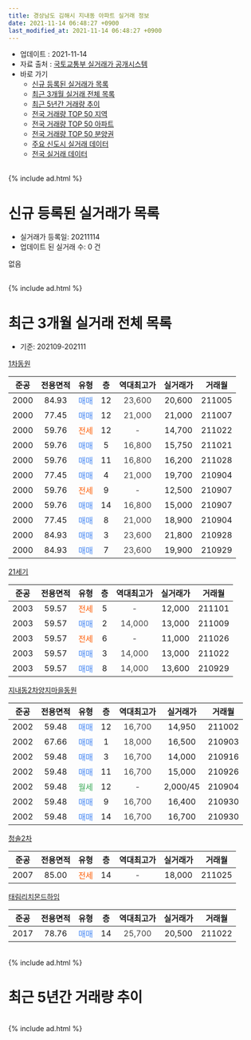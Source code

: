 ```yaml
---
title: 경상남도 김해시 지내동 아파트 실거래 정보
date: 2021-11-14 06:48:27 +0900
last_modified_at: 2021-11-14 06:48:27 +0900
---
```


* 업데이트 : 2021-11-14
* 자료 출처 : [국토교통부 실거래가 공개시스템](http://rt.molit.go.kr)
* 바로 가기
    * [신규 등록된 실거래가 목록](#신규-등록된-실거래가-목록)
    * [최근 3개월 실거래 전체 목록](#최근-3개월-실거래-전체-목록)
    * [최근 5년간 거래량 추이](#최근-5년간-거래량-추이)
    * [전국 거래량 TOP 50 지역](https://inasie.github.io/apt-trade-info/최근-3개월-전국에서-가장-거래가-많이-발생한-지역)
    * [전국 거래량 TOP 50 아파트](https://inasie.github.io/apt-trade-info/최근-3개월-전국에서-가장-거래가-많이-발생한-아파트)
    * [전국 거래량 TOP 50 분양권](https://inasie.github.io/apt-trade-info/최근-3개월-전국에서-가장-거래가-많이-발생한-분양권)
    * [주요 신도시 실거래 데이터](https://inasie.github.io/apt-trade-info/주요-신도시)
    * [전국 실거래 데이터](https://inasie.github.io/apt-trade-info/전국)
<br>
{% include ad.html %}
<br>

# 신규 등록된 실거래가 목록
* 실거래가 등록일: 20211114
* 업데이트 된 실거래 수: 0 건

없음

<br>
{% include ad.html %}
<br>

# 최근 3개월 실거래 전체 목록
* 기준: 202109-202111


[1차동원](https://search.naver.com/search.naver?query=%EA%B2%BD%EC%83%81%EB%82%A8%EB%8F%84+%EA%B9%80%ED%95%B4%EC%8B%9C+%EC%A7%80%EB%82%B4%EB%8F%99+1%EC%B0%A8%EB%8F%99%EC%9B%90)

|준공|전용면적|유형|층|역대최고가|실거래가|거래월|
|:---:|:---:|:---:|:---:|:---:|:---:|:---:|
|2000|84.93|<span style="color:#4285f3">매매</span>|12|<span style="color:#444444">23,600</span>|20,600|211005|
|2000|77.45|<span style="color:#4285f3">매매</span>|12|<span style="color:#444444">21,000</span>|21,000|211007|
|2000|59.76|<span style="color:#ff5a00">전세</span>|12|<span style="color:#444444">-</span>|14,700|211022|
|2000|59.76|<span style="color:#4285f3">매매</span>|5|<span style="color:#444444">16,800</span>|15,750|211021|
|2000|59.76|<span style="color:#4285f3">매매</span>|11|<span style="color:#444444">16,800</span>|16,200|211028|
|2000|77.45|<span style="color:#4285f3">매매</span>|4|<span style="color:#444444">21,000</span>|19,700|210904|
|2000|59.76|<span style="color:#ff5a00">전세</span>|9|<span style="color:#444444">-</span>|12,500|210907|
|2000|59.76|<span style="color:#4285f3">매매</span>|14|<span style="color:#444444">16,800</span>|15,000|210907|
|2000|77.45|<span style="color:#4285f3">매매</span>|8|<span style="color:#444444">21,000</span>|18,900|210904|
|2000|84.93|<span style="color:#4285f3">매매</span>|3|<span style="color:#444444">23,600</span>|21,800|210928|
|2000|84.93|<span style="color:#4285f3">매매</span>|7|<span style="color:#444444">23,600</span>|19,900|210929|

[21세기](https://search.naver.com/search.naver?query=%EA%B2%BD%EC%83%81%EB%82%A8%EB%8F%84+%EA%B9%80%ED%95%B4%EC%8B%9C+%EC%A7%80%EB%82%B4%EB%8F%99+21%EC%84%B8%EA%B8%B0)

|준공|전용면적|유형|층|역대최고가|실거래가|거래월|
|:---:|:---:|:---:|:---:|:---:|:---:|:---:|
|2003|59.57|<span style="color:#ff5a00">전세</span>|5|<span style="color:#444444">-</span>|12,000|211101|
|2003|59.57|<span style="color:#4285f3">매매</span>|2|<span style="color:#444444">14,000</span>|13,000|211009|
|2003|59.57|<span style="color:#ff5a00">전세</span>|6|<span style="color:#444444">-</span>|11,000|211026|
|2003|59.57|<span style="color:#4285f3">매매</span>|3|<span style="color:#444444">14,000</span>|13,000|211022|
|2003|59.57|<span style="color:#4285f3">매매</span>|8|<span style="color:#444444">14,000</span>|13,600|210929|

[지내동2차양지마을동원](https://search.naver.com/search.naver?query=%EA%B2%BD%EC%83%81%EB%82%A8%EB%8F%84+%EA%B9%80%ED%95%B4%EC%8B%9C+%EC%A7%80%EB%82%B4%EB%8F%99+%EC%A7%80%EB%82%B4%EB%8F%992%EC%B0%A8%EC%96%91%EC%A7%80%EB%A7%88%EC%9D%84%EB%8F%99%EC%9B%90)

|준공|전용면적|유형|층|역대최고가|실거래가|거래월|
|:---:|:---:|:---:|:---:|:---:|:---:|:---:|
|2002|59.48|<span style="color:#4285f3">매매</span>|12|<span style="color:#444444">16,700</span>|14,950|211002|
|2002|67.66|<span style="color:#4285f3">매매</span>|1|<span style="color:#444444">18,000</span>|16,500|210903|
|2002|59.48|<span style="color:#4285f3">매매</span>|3|<span style="color:#444444">16,700</span>|14,000|210916|
|2002|59.48|<span style="color:#4285f3">매매</span>|11|<span style="color:#444444">16,700</span>|15,000|210926|
|2002|59.48|<span style="color:#34a853">월세</span>|12|<span style="color:#444444">-</span>|2,000/45|210904|
|2002|59.48|<span style="color:#4285f3">매매</span>|9|<span style="color:#444444">16,700</span>|16,400|210930|
|2002|59.48|<span style="color:#4285f3">매매</span>|14|<span style="color:#444444">16,700</span>|16,700|210930|

[청솔2차](https://search.naver.com/search.naver?query=%EA%B2%BD%EC%83%81%EB%82%A8%EB%8F%84+%EA%B9%80%ED%95%B4%EC%8B%9C+%EC%A7%80%EB%82%B4%EB%8F%99+%EC%B2%AD%EC%86%942%EC%B0%A8)

|준공|전용면적|유형|층|역대최고가|실거래가|거래월|
|:---:|:---:|:---:|:---:|:---:|:---:|:---:|
|2007|85.00|<span style="color:#ff5a00">전세</span>|14|<span style="color:#444444">-</span>|18,000|211025|

[태림리치몬드하임](https://search.naver.com/search.naver?query=%EA%B2%BD%EC%83%81%EB%82%A8%EB%8F%84+%EA%B9%80%ED%95%B4%EC%8B%9C+%EC%A7%80%EB%82%B4%EB%8F%99+%ED%83%9C%EB%A6%BC%EB%A6%AC%EC%B9%98%EB%AA%AC%EB%93%9C%ED%95%98%EC%9E%84)

|준공|전용면적|유형|층|역대최고가|실거래가|거래월|
|:---:|:---:|:---:|:---:|:---:|:---:|:---:|
|2017|78.76|<span style="color:#4285f3">매매</span>|14|<span style="color:#444444">25,700</span>|20,500|211022|


<br>
{% include ad.html %}
<br>

# 최근 5년간 거래량 추이


<div style="width:100%;">
    <canvas id="deal_progress" height="200"></canvas>
</div>

<script>
new Chart(document.getElementById("deal_progress"), {
    type: 'line',
    data: {
        labels: ['201611','201612','201701','201702','201703','201704','201705','201706','201707','201708','201709','201710','201711','201712','201801','201802','201803','201804','201805','201806','201807','201808','201809','201810','201811','201812','201901','201902','201903','201904','201905','201906','201907','201908','201909','201910','201911','201912','202001','202002','202003','202004','202005','202006','202007','202008','202009','202010','202011','202012','202101','202102','202103','202104','202105','202106','202107','202108','202109','202110','202111'],
        datasets: [{
            label: '매매',
            pointRadius: 1,
            data: [12, 7, 8, 5, 8, 3, 4, 8, 4, 3, 5, 5, 7, 4, 4, 3, 6, 2, 7, 2, 2, 8, 7, 3, 3, 6, 6, 8, 5, 2, 4, 5, 9, 7, 2, 10, 4, 8, 15, 8, 3, 6, 4, 5, 8, 8, 9, 6, 13, 34, 14, 2, 11, 30, 44, 28, 15, 6, 11, 8, 0],
            borderColor: "rgba(255, 201, 14, 1)",
            backgroundColor: "rgba(255, 201, 14, 0.5)",
            fill: false,
            lineTension: 0
        },{
            label: '전월세',
            pointRadius: 1,
            data: [6, 2, 4, 10, 4, 5, 3, 2, 4, 0, 4, 0, 4, 4, 2, 5, 4, 3, 1, 3, 4, 1, 7, 6, 3, 3, 3, 4, 3, 5, 9, 1, 5, 5, 3, 2, 8, 2, 7, 2, 5, 2, 2, 3, 2, 3, 6, 3, 11, 2, 9, 3, 5, 10, 6, 6, 4, 2, 2, 3, 1],
            borderColor: "rgba(0, 141, 185, 1)",
            backgroundColor: "rgba(0, 141, 185, 0.5)",
            fill: false,
            lineTension: 0
        }
        ]
    },
    options: {
        responsive: true,
        title: {
            display: false
        },
        tooltips: {
            mode: 'index',
            intersect: false
        },
        hover: {
            mode: 'nearest',
            intersect: true
        },
        scales: {
            xAxes: [{
                display: true,
                scaleLabel: {
                    display: true,
                    labelString: '년/월'
                }
            }],
            yAxes: [{
                display: true,
                ticks: {
                    suggestedMin: 0,
                },
                scaleLabel: {
                    display: true,
                    labelString: '실거래 수'
                }
            }]
        }
    }
});

</script>


<br>
{% include ad.html %}
<br>

